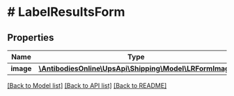 # # LabelResultsForm

## Properties

Name | Type | Description | Notes
------------ | ------------- | ------------- | -------------
**image** | [**\AntibodiesOnline\UpsApi\Shipping\Model\LRFormImage**](LRFormImage.md) |  |

[[Back to Model list]](../../README.md#models) [[Back to API list]](../../README.md#endpoints) [[Back to README]](../../README.md)
